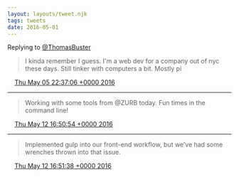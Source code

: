 ```yaml
---
layout: layouts/tweet.njk
tags: tweets
date: 2016-05-01
---
```


Replying to [@ThomasBuster](https://twitter.com/ThomasBuster/status/721631350822797312)

> I kinda remember I guess\. I'm a web dev for a company out of nyc these days\. Still tinker with computers a bit\. Mostly pi

<img src="/img/tweet-media/tweet.ico" width="12" /> [Thu May 05 22:37:06 +0000 2016](https://twitter.com/timwasson/status/728352851072720896)

----

> Working with some tools from @ZURB today\. Fun times in the command line\!

<img src="/img/tweet-media/tweet.ico" width="12" /> [Thu May 12 16:50:54 +0000 2016](https://twitter.com/timwasson/status/730802442363797504)

----

> Implemented gulp into our front\-end workflow, but we’ve had some wrenches thrown into that issue\.

<img src="/img/tweet-media/tweet.ico" width="12" /> [Thu May 12 16:51:38 +0000 2016](https://twitter.com/timwasson/status/730802624857923584)